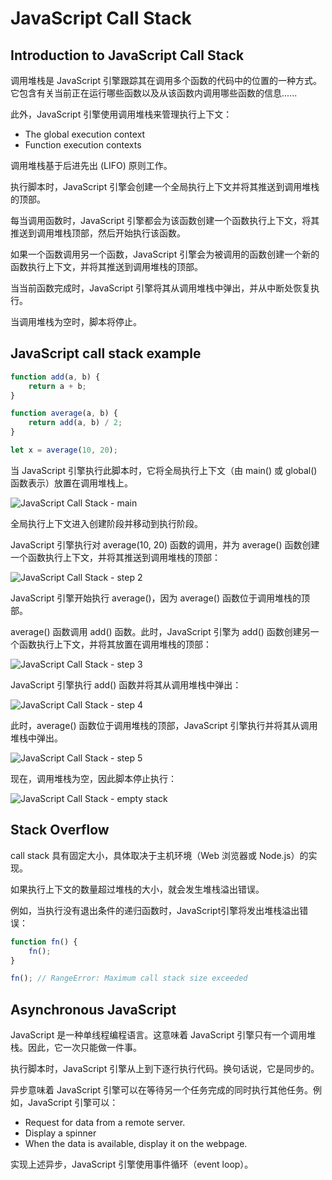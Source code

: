 # JavaScript Call Stack

## Introduction to JavaScript Call Stack

调用堆栈是 JavaScript 引擎跟踪其在调用多个函数的代码中的位置的一种方式。它包含有关当前正在运行哪些函数以及从该函数内调用哪些函数的信息......

此外，JavaScript 引擎使用调用堆栈来管理执行上下文：

- The global execution context
- Function execution contexts

调用堆栈基于后进先出 (LIFO) 原则工作。

执行脚本时，JavaScript 引擎会创建一个全局执行上下文并将其推送到调用堆栈的顶部。

每当调用函数时，JavaScript 引擎都会为该函数创建一个函数执行上下文，将其推送到调用堆栈顶部，然后开始执行该函数。

如果一个函数调用另一个函数，JavaScript 引擎会为被调用的函数创建一个新的函数执行上下文，并将其推送到调用堆栈的顶部。

当当前函数完成时，JavaScript 引擎将其从调用堆栈中弹出，并从中断处恢复执行。

当调用堆栈为空时，脚本将停止。

## JavaScript call stack example

```js
function add(a, b) {
    return a + b;
}

function average(a, b) {
    return add(a, b) / 2;
}

let x = average(10, 20);
```

当 JavaScript 引擎执行此脚本时，它将全局执行上下文（由 main() 或 global() 函数表示）放置在调用堆栈上。

![JavaScript Call Stack - main](https://www.javascripttutorial.net/wp-content/uploads/2019/12/JavaScript-Call-Stack-main.png)

全局执行上下文进入创建阶段并移动到执行阶段。

JavaScript 引擎执行对 average(10, 20) 函数的调用，并为 average() 函数创建一个函数执行上下文，并将其推送到调用堆栈的顶部：

![JavaScript Call Stack - step 2](https://www.javascripttutorial.net/wp-content/uploads/2019/12/JavaScript-Call-Stack-step-2.png)

JavaScript 引擎开始执行 average()，因为 average() 函数位于调用堆栈的顶部。

average() 函数调用 add() 函数。此时，JavaScript 引擎为 add() 函数创建另一个函数执行上下文，并将其放置在调用堆栈的顶部：

![JavaScript Call Stack - step 3](https://www.javascripttutorial.net/wp-content/uploads/2019/12/JavaScript-Call-Stack-step-3.png)

JavaScript 引擎执行 add() 函数并将其从调用堆栈中弹出：

![JavaScript Call Stack - step 4](https://www.javascripttutorial.net/wp-content/uploads/2019/12/JavaScript-Call-Stack-step-4.png)

此时，average() 函数位于调用堆栈的顶部，JavaScript 引擎执行并将其从调用堆栈中弹出。

![JavaScript Call Stack - step 5](https://www.javascripttutorial.net/wp-content/uploads/2019/12/JavaScript-Call-Stack-step-5.png)

现在，调用堆栈为空，因此脚本停止执行：

![JavaScript Call Stack - empty stack](https://www.javascripttutorial.net/wp-content/uploads/2019/12/JavaScript-Call-Stack-empty-stack.png)

## Stack Overflow

call stack 具有固定大小，具体取决于主机环境（Web 浏览器或 Node.js）的实现。

如果执行上下文的数量超过堆栈的大小，就会发生堆栈溢出错误。

例如，当执行没有退出条件的递归函数时，JavaScript引擎将发出堆栈溢出错误：

```js
function fn() {
    fn();
}

fn(); // RangeError: Maximum call stack size exceeded
```

## Asynchronous JavaScript

JavaScript 是一种单线程编程语言。这意味着 JavaScript 引擎只有一个调用堆栈。因此，它一次只能做一件事。

执行脚本时，JavaScript 引擎从上到下逐行执行代码。换句话说，它是同步的。

异步意味着 JavaScript 引擎可以在等待另一个任务完成的同时执行其他任务。例如，JavaScript 引擎可以：

- Request for data from a remote server.
- Display a spinner
- When the data is available, display it on the webpage.

实现上述异步，JavaScript 引擎使用事件循环（event loop）。